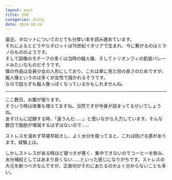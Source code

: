```yaml
---
layout: post
title: 日記
categories: diary
date: 2024-10-24
---
```

最近、タロットについてのとても分厚い本を読み進めています。  
それによるとどうやらタロットは15世紀イタリアで生まれ、今に繋がるのはミラノのもののようです。  
そして図像のモチーフの多くは当時の擬人像、そしてトリオンフィの凱旋パレードみたいなものだそうです。  
僕の作品は全員少女の人形にしており、これは単に見た目の良さのためですが、擬人像というのは多くが女性で描かれるそうです。  
なので図らずも擬人像っぽくなっているかもしれませんね。

---

ここ数日、お腹が張ります。  
そういう時は体重も増えてますね。当然ですが中身が詰まってるせいでしょうね。  
あすけんに記録する時、「違うんだ……」と思いながら入力しています。そんな数日で脂肪が増減するはずはないので……

ストレスを溜めず早寝早起きし、よく水分を取ってると、これは防げる感があります。経験上は。

しかしストレスがある時ほど寝つきが悪く、集中できないのでコーヒーを飲み、水分補給としてはあまり良くない……といった感じになりがちです。ストレスの大元を断つべきなんですが、正直何がそれにあたるのかよく分からないことも多い。
